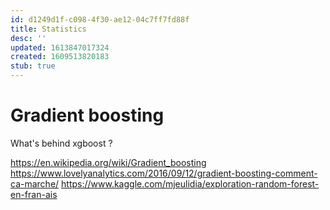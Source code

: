 ```yaml
---
id: d1249d1f-c098-4f30-ae12-04c7ff7fd88f
title: Statistics
desc: ''
updated: 1613847017324
created: 1609513820183
stub: true
---
```


# Gradient boosting 

What's behind xgboost ?

https://en.wikipedia.org/wiki/Gradient_boosting
https://www.lovelyanalytics.com/2016/09/12/gradient-boosting-comment-ca-marche/
https://www.kaggle.com/mjeulidia/exploration-random-forest-en-fran-ais

